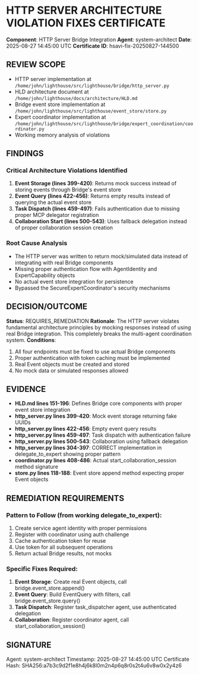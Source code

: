 # HTTP SERVER ARCHITECTURE VIOLATION FIXES CERTIFICATE

**Component**: HTTP Server Bridge Integration
**Agent**: system-architect
**Date**: 2025-08-27 14:45:00 UTC
**Certificate ID**: hsavi-fix-20250827-144500

## REVIEW SCOPE
- HTTP server implementation at `/home/john/lighthouse/src/lighthouse/bridge/http_server.py`
- HLD architecture document at `/home/john/lighthouse/docs/architecture/HLD.md`
- Bridge event store implementation at `/home/john/lighthouse/src/lighthouse/event_store/store.py`
- Expert coordinator implementation at `/home/john/lighthouse/src/lighthouse/bridge/expert_coordination/coordinator.py`
- Working memory analysis of violations

## FINDINGS

### Critical Architecture Violations Identified
1. **Event Storage (lines 399-420)**: Returns mock success instead of storing events through Bridge's event store
2. **Event Query (lines 422-456)**: Returns empty results instead of querying the actual event store
3. **Task Dispatch (lines 459-497)**: Fails authentication due to missing proper MCP delegator registration
4. **Collaboration Start (lines 500-543)**: Uses fallback delegation instead of proper collaboration session creation

### Root Cause Analysis
- The HTTP server was written to return mock/simulated data instead of integrating with real Bridge components
- Missing proper authentication flow with AgentIdentity and ExpertCapability objects
- No actual event store integration for persistence
- Bypassed the SecureExpertCoordinator's security mechanisms

## DECISION/OUTCOME
**Status**: REQUIRES_REMEDIATION
**Rationale**: The HTTP server violates fundamental architecture principles by mocking responses instead of using real Bridge integration. This completely breaks the multi-agent coordination system.
**Conditions**: 
1. All four endpoints must be fixed to use actual Bridge components
2. Proper authentication with token caching must be implemented
3. Real Event objects must be created and stored
4. No mock data or simulated responses allowed

## EVIDENCE
- **HLD.md lines 151-196**: Defines Bridge core components with proper event store integration
- **http_server.py lines 399-420**: Mock event storage returning fake UUIDs
- **http_server.py lines 422-456**: Empty event query results 
- **http_server.py lines 459-497**: Task dispatch with authentication failure
- **http_server.py lines 500-543**: Collaboration using fallback delegation
- **http_server.py lines 304-397**: CORRECT implementation in delegate_to_expert showing proper pattern
- **coordinator.py lines 408-486**: Actual start_collaboration_session method signature
- **store.py lines 118-188**: Event store append method expecting proper Event objects

## REMEDIATION REQUIREMENTS

### Pattern to Follow (from working delegate_to_expert):
1. Create service agent identity with proper permissions
2. Register with coordinator using auth challenge
3. Cache authentication token for reuse
4. Use token for all subsequent operations
5. Return actual Bridge results, not mocks

### Specific Fixes Required:
1. **Event Storage**: Create real Event objects, call bridge.event_store.append()
2. **Event Query**: Build EventQuery with filters, call bridge.event_store.query()
3. **Task Dispatch**: Register task_dispatcher agent, use authenticated delegation
4. **Collaboration**: Register coordinator agent, call start_collaboration_session()

## SIGNATURE
Agent: system-architect
Timestamp: 2025-08-27 14:45:00 UTC
Certificate Hash: SHA256:a7b3c9d2f1e8h4j6k8l0m2n4p6q8r0s2t4u6v8w0x2y4z6